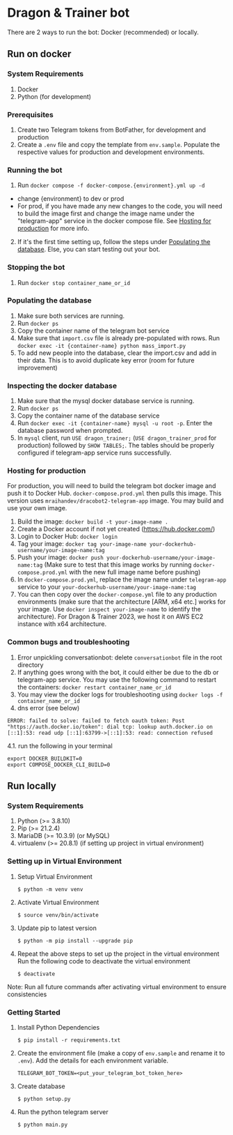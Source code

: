 # Dragon & Trainer bot

There are 2 ways to run the bot: Docker (recommended) or locally.

## Run on docker

### System Requirements

1. Docker
2. Python (for development)

### Prerequisites

1. Create two Telegram tokens from BotFather, for development and production
2. Create a `.env` file and copy the template from `env.sample`. Populate the respective values for production and development environments.

### Running the bot

1. Run `docker compose -f docker-compose.{environment}.yml up -d`

- change {environment} to dev or prod
- For prod, if you have made any new changes to the code, you will need to build the image first and change the image name under the "telegram-app" service in the docker compose file. See [Hosting for production](#hosting-for-production) for more info.

2. If it's the first time setting up, follow the steps under [Populating the database](#populating-the-database). Else, you can start testing out your bot.

### Stopping the bot

1. Run `docker stop container_name_or_id`

### Populating the database

1. Make sure both services are running.
2. Run `docker ps`
3. Copy the container name of the telegram bot service
4. Make sure that `import.csv` file is already pre-populated with rows. Run `docker exec -it {container-name} python mass_import.py`
5. To add new people into the database, clear the import.csv and add in their data. This is to avoid duplicate key error (room for future improvement)

### Inspecting the docker database

1. Make sure that the mysql docker database service is running.
2. Run `docker ps`
3. Copy the container name of the database service
4. Run `docker exec -it {container-name} mysql -u root -p`. Enter the database password when prompted.
5. In `mysql` client, run `USE dragon_trainer;` (`USE dragon_trainer_prod` for production) followed by `SHOW TABLES;`. The tables should be properly configured if telegram-app service runs successfully.

### Hosting for production

For production, you will need to build the telegram bot docker image and push it to Docker Hub. `docker-compose.prod.yml` then pulls this image. This version uses `mraihandev/dracobot2-telegram-app` image. You may build and use your own image.

1. Build the image: `docker build -t your-image-name .`
2. Create a Docker account if not yet created (https://hub.docker.com/)
3. Login to Docker Hub: `docker login`
4. Tag your image: `docker tag your-image-name your-dockerhub-username/your-image-name:tag`
5. Push your image: `docker push your-dockerhub-username/your-image-name:tag` (Make sure to test that this image works by running `docker-compose.prod.yml` with the new full image name before pushing)
6. In `docker-compose.prod.yml`, replace the image name under `telegram-app` service to your `your-dockerhub-username/your-image-name:tag`
7. You can then copy over the `docker-compose.yml` file to any production environments (make sure that the architecture [ARM, x64 etc.] works for your image. Use `docker inspect your-image-name` to identify the architecture). For Dragon & Trainer 2023, we host it on AWS EC2 instance with x64 architecture.

### Common bugs and troubleshooting

1. Error unpickling conversationbot: delete `conversationbot` file in the root directory
2. If anything goes wrong with the bot, it could either be due to the db or telegram-app service. You may use the following command to restart the containers: `docker restart container_name_or_id`
3. You may view the docker logs for troubleshooting using `docker logs -f container_name_or_id`
4. dns error (see below)

```
ERROR: failed to solve: failed to fetch oauth token: Post "https://auth.docker.io/token": dial tcp: lookup auth.docker.io on [::1]:53: read udp [::1]:63799->[::1]:53: read: connection refused
```

4.1. run the following in your terminal

```
export DOCKER_BUILDKIT=0
export COMPOSE_DOCKER_CLI_BUILD=0
```

## Run locally

### System Requirements

1. Python (>= 3.8.10)
2. Pip (>= 21.2.4)
3. MariaDB (>= 10.3.9) (or MySQL)
4. virtualenv (>= 20.8.1) (if setting up project in virtual environment)

### Setting up in Virtual Environment

1.  Setup Virtual Environment

    ```
    $ python -m venv venv
    ```

2.  Activate Virtual Environment

    ```
    $ source venv/bin/activate
    ```

3.  Update pip to latest version

    ```
    $ python -m pip install --upgrade pip
    ```

4.  Repeat the above steps to set up the project in the virtual environment
    Run the following code to deactivate the virtual environment
    ```
    $ deactivate
    ```

Note: Run all future commands after activating virtual environment to ensure consistencies

### Getting Started

1.  Install Python Dependencies

    ```
    $ pip install -r requirements.txt
    ```

2.  Create the environment file (make a copy of `env.sample` and rename it to `.env`).
    Add the details for each environment variable.

    ```
    TELEGRAM_BOT_TOKEN=<put_your_telegram_bot_token_here>
    ```

3.  Create database

    ```
    $ python setup.py
    ```

4.  Run the python telegram server
    ```
    $ python main.py
    ```

